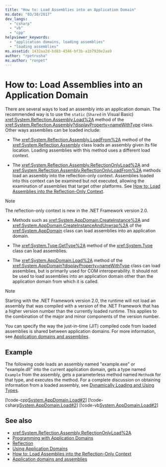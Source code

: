 ```yaml
---
title: "How to: Load Assemblies into an Application Domain"
ms.date: "03/30/2017"
dev_langs: 
  - "csharp"
  - "vb"
  - "cpp"
helpviewer_keywords: 
  - "application domains, loading assemblies"
  - "loading assemblies"
ms.assetid: 1432aa2d-bd83-4346-bf3b-a1b7920e2aa9
author: "rpetrusha"
ms.author: "ronpet"
---
```

# How to: Load Assemblies into an Application Domain
There are several ways to load an assembly into an application domain. The recommended way is to use the `static` (`Shared` in Visual Basic) <xref:System.Reflection.Assembly.Load%2A> method of the <xref:System.Reflection.Assembly?displayProperty=nameWithType> class. Other ways assemblies can be loaded include:  
  
- The <xref:System.Reflection.Assembly.LoadFrom%2A> method of the <xref:System.Reflection.Assembly> class loads an assembly given its file location. Loading assemblies with this method uses a different load context.  
  
- The <xref:System.Reflection.Assembly.ReflectionOnlyLoad%2A> and <xref:System.Reflection.Assembly.ReflectionOnlyLoadFrom%2A> methods load an assembly into the reflection-only context. Assemblies loaded into this context can be examined but not executed, allowing the examination of assemblies that target other platforms. See [How to: Load Assemblies into the Reflection-Only Context](../reflection-and-codedom/how-to-load-assemblies-into-the-reflection-only-context.md).  
  
> [!NOTE]
> The reflection-only context is new in the .NET Framework version 2.0.  
  
- Methods such as <xref:System.AppDomain.CreateInstance%2A> and <xref:System.AppDomain.CreateInstanceAndUnwrap%2A> of the <xref:System.AppDomain> class can load assemblies into an application domain.  
  
- The <xref:System.Type.GetType%2A> method of the <xref:System.Type> class can load assemblies.  
  
- The <xref:System.AppDomain.Load%2A> method of the <xref:System.AppDomain?displayProperty=nameWithType> class can load assemblies, but is primarily used for COM interoperability. It should not be used to load assemblies into an application domain other than the application domain from which it is called.  
  
> [!NOTE]
> Starting with the .NET Framework version 2.0, the runtime will not load an assembly that was compiled with a version of the .NET Framework that has a higher version number than the currently loaded runtime. This applies to the combination of the major and minor components of the version number.  
  
 You can specify the way the just-in-time (JIT) compiled code from loaded assemblies is shared between application domains. For more information, see [Application domains and assemblies](application-domains.md#application-domains-and-assemblies).  
  
## Example  
 The following code loads an assembly named "example.exe" or "example.dll" into the current application domain, gets a type named `Example` from the assembly, gets a parameterless method named `MethodA` for that type, and executes the method. For a complete discussion on obtaining information from a loaded assembly, see [Dynamically Loading and Using Types](../reflection-and-codedom/dynamically-loading-and-using-types.md).  
  
 [!code-cpp[System.AppDomain.Load#2](../../../samples/snippets/cpp/VS_Snippets_CLR_System/system.appdomain.load/cpp/source2.cpp#2)]
 [!code-csharp[System.AppDomain.Load#2](../../../samples/snippets/csharp/VS_Snippets_CLR_System/system.appdomain.load/cs/source2.cs#2)]
 [!code-vb[System.AppDomain.Load#2](../../../samples/snippets/visualbasic/VS_Snippets_CLR_System/system.appdomain.load/vb/source2.vb#2)]  
  
## See also

- <xref:System.Reflection.Assembly.ReflectionOnlyLoad%2A>
- [Programming with Application Domains](application-domains.md#programming-with-application-domains)
- [Reflection](../reflection-and-codedom/reflection.md)
- [Using Application Domains](use.md)
- [How to: Load Assemblies into the Reflection-Only Context](../reflection-and-codedom/how-to-load-assemblies-into-the-reflection-only-context.md)
- [Application domains and assemblies](application-domains.md#application-domains-and-assemblies)
